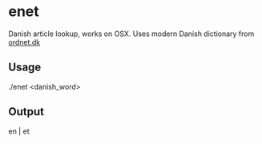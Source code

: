 # enet
Danish article lookup, works on OSX. Uses modern Danish dictionary from [ordnet.dk](ordnet.dk/ddo)
## Usage
./enet <danish_word>
## Output 
en | et
